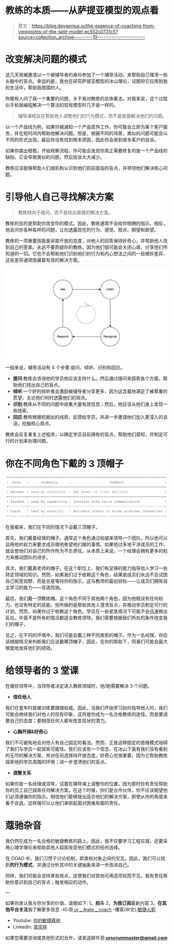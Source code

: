 # 教练的本质——从萨提亚模型的观点看

> 原文：<https://blog.devgenius.io/the-essence-of-coaching-from-viewpoints-of-the-satir-model-ec552c0731c5?source=collection_archive---------10----------------------->

# 改变解决问题的模式

这几天我被邀请以一个被辅导者的身份参加了一个辅导活动，来帮助自己理清一些头脑中的盲点。幸运的是，我也在研究萨提亚模型的冰山理论，试图将它应用到我的生活中，帮助我周围的人。

昨晚有人问了我一个重要的问题，关于我对教练的总体看法。对我来说，这个过程似乎和我编程解决一个算法的现有模型时几乎是一样的。

> 辅导课程旨在帮助他人调整他们的行为模式，而不是直接解决他们的问题。

以一个产品线为例，如果你被通知一个产品意外工作，你可能会立即为某个客户服务，并在短时间内帮助他解决问题。但是，根据不同的场景，类似的问题可能会以不同的形式出现。最后你没有找到根本原因，因此你会收到很多客户的投诉。

如果你跳出框框，开始观察流程，你可能会发现你真正需要修复的是一个产品线的缺陷，它会导致类似的问题，然后投诉大大减少。

教练应该能够帮助人们或机构认识到他们目前面临的盲点，并带领他们解决核心问题。

# 引导他人自己寻找解决方案

> 教练倾向于提问，而不是给出直接的解决方案。

教练的目的是帮助你改变你的模式。因此，教练通常不会给你明确的指示。相反，他会问你各种各样的问题，让你透露现在的行为、感觉、观点、期望和欲望。

教练的一项重要技能是采取开放的态度，对他人的回答保持好奇心，并帮助他人找到自己的答案。永远不要质疑你的教练，因为他们很可能会关闭心扉，分享他们所知道的一切。它也不会帮助他们识别他们的行为和内心想法之间的一些微妙差异，这些差异通常隐藏着有效的解决方案。

![](img/30f52bbf6613462e1294969bca6d2481.png)

一般来说，辅导活动有 4 个步骤:提问、倾听、识别和回应。

*   **提问**:教练会咨询他的学员他应该支持什么。然后通过提问来探索各个方面，帮助他们找出自己的盲点。
*   **倾听**:一个好的倾听者会激励被辅导者分享更多，因为这含蓄地满足了被尊重的愿望，无论他们何时透露他们的观点。
*   **识别**:教练从不同的问题中收集大量有效信息；然后，他应该从他们身上发现一些线索。
*   **回应**:教练根据挖掘出的线索，反馈给学员，并进一步邀请他们加入更深入的谈话，挖掘核心观点。

教练会反复重复上述程序，以确定学员目前拥有的盲点，帮助他们感知，并制定可行的计划来处理问题。

# 你在不同角色下戴的 3 顶帽子

![](img/4c1c9c077bcc19b01b896708af1dcf9e.png)

在我看来，我们在不同的情况下会戴三顶帽子。

首先，我们戴着经理的帽子。通常这个角色通过权威来领导一个团队，所以他可以运用他的权力来要求成员做他希望他们做的事情。如果他过多地干涉成员的工作，就会使他们对自己的所作所为不负责任。从本质上来说，一个经理会拥有更多的权力来推动团队的进步。

其次，我们戴着老师的帽子。在这个职位上，我们有足够的能力指导他人学习一些特定领域的知识。然而，如果我们过于依赖这个角色，结果是成员们永远不会试图自己拓宽视野，而是总是等待你的指示，这与教师的最初目标——让成员们拥有自主学习的能力——背道而驰。

最后，我们戴一顶教练帽。这个角色不同于其他两个角色，因为他既没有任何权力，也没有特定的技能。他所做的是帮助其他人澄清盲点，并推动学员制定可行的计划。然而，如果你过于依赖这个角色，学员在一些紧急情况下可能不会迅速做出反应。毕竟不是所有的情况都适合教练领导。我们需要根据我们所处的条件改变我们的帽子。

总之，在不同的环境中，我们可能会戴三种不同类型的帽子。作为一名经理，你应该根据情况来判断我们应该戴哪顶帽子，因此，在你的帮助下，同事们可能会最大限度地发挥他们的绩效。

# 给领导者的 3 堂课

在缓存领导中，当领导者决定进入教练领域时，他/她需要解决 3 个问题。

*   **信任他人**

我们在童年时就被训练要跟随权威。因此，当我们开始学习如何指导他人时，我们可能会继续我们对他人的现有印象，这将是你成为一名合格教练的途径。而是要调整自己的态度；要相信任何人都有改变现状的潜力。

*   **心胸开阔&好奇心**

我们不可避免地会对他人有自己固定的看法。然而，正是这种固定的思维模式阻碍了我们与学员一起探索可能性。我们应该有一个信念，在冰山下面有我们没有看到的无尽的解决方案，并对任何选择持开放态度。好奇心也很重要，因为它帮助教练探索他的学员周围的环境；进一步澄清他们的盲点。

*   **调整关系**

如果你是一名经理或领导，试着在辅导课上调整你的位置，因为那时你有责任帮助你的员工自己探索任何解决方案。在这个时候，你们是合作伙伴，你不应该期望他们必须遵循你的指示。相信他们能够提出适合他们的解决方案，即使从你的角度来看不合适。这样做可以让他们承担起面对困难局面的责任。

# 蔻驰杂音

我仍然在成为一名合格的敏捷教练的路上。因此，我不仅要学习工程实践，还要采用心理学理论来帮助其他人探索改变他们模式的任何选择。

在 OOAD 中，我们习惯于讨论机制，即类和对象之间的交互。因此，我们可以找到**的行为模式**，并通过分析其中的关键抽象来进一步改进自己。

同样，我们可能会坚持某些观点，这使我们对其他可用选项视而不见。我有责任帮助你意识到自己的盲点；触发相应的动作。

—

如果你承认我与你分享的价值，请做如下:
1。**拍**条
2。**为我订阅**最新内容
3。**在其他平台关注**我了解更多信息
-IG:[@ ur _ Agile _ coach](https://www.instagram.com/ur_agile_coach/)
-播客(中文):[敏捷火箭](https://player.soundon.fm/p/7f7dc3df-d738-405c-8cf9-02157a92ec61)
- Youtube: [你的敏捷蔻驰](https://www.youtube.com/channel/UCzD0wQmD1n4MuTKk-JocACA)
- LinkedIn: [吴宗祥](https://www.linkedin.com/in/tsung-hsiang-wu-8542409b/)

如果您需要咨询或其他形式的合作，请发送邮件至:**urscrummaster@gmail.com**